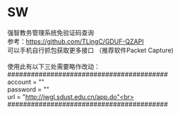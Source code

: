 # SW
强智教务管理系统免验证码查询<br>
参考：<a href="https://github.com/TLingC/GDUF-QZAPI">https://github.com/TLingC/GDUF-QZAPI</a><br>
可以手机自行抓包获取更多接口 （推荐软件Packet Capture)<br>
<br>
使用此有以下三处需要略作改动：<br>
#########################################<br>
account = ""<br>
password = ""<br>
url = "http://jwgl.sdust.edu.cn/app.do"<br>
#########################################<br>
